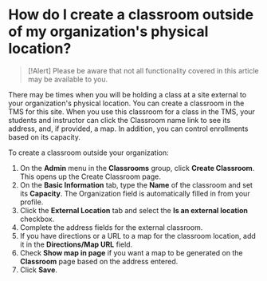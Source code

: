# How do I create a classroom outside of my organization's physical location?

> [!Alert] Please be aware that not all functionality covered in this article may be available to you.

There may be times when you will be holding a class at a site external to your organization's physical location. You can create a classroom in the TMS for this site. When you use this classroom for a class in the TMS, your students and instructor can click the Classroom name link to see its address, and, if provided, a map. In addition, you can control enrollments based on its capacity.

To create a classroom outside your organization:
1. On the **Admin** menu in the **Classrooms** group, click **Create Classroom**. This opens up the Create Classroom page. 
1. On the **Basic Information** tab, type the **Name** of the classroom and set its **Capacity**. The Organization field is automatically filled in from your profile. 
1. Click the **External Location** tab and select the **Is an external location** checkbox. 
1. Complete the address fields for the external classroom. 
1. If you have directions or a URL to a map for the classroom location, add it in the **Directions/Map URL** field. 
1. Check **Show map in page** if you want a map to be generated on the **Classroom** page based on the address entered.
1. Click **Save**.
